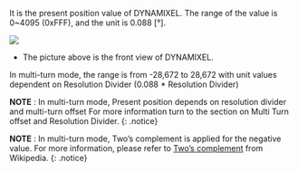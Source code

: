 It is the present position value of DYNAMIXEL.
The range of the value is 0~4095 (0xFFF), and the unit is 0.088 [&deg;].

![](/assets/images/dxl/mx/mx_position.png)  

- The picture above is the front view of DYNAMIXEL.

In multi-turn mode, the range is from -28,672 to 28,672 with unit values dependent on Resolution Divider (0.088 * Resolution Divider)

**NOTE** : In multi-turn mode, Present position depends on resolution divider and multi-turn offset For more information turn to the section on Multi Turn offset and Resolution Divider.
{: .notice}

**NOTE** : In multi-turn mode, Two’s complement is applied for the negative value. For more information, please refer to [Two’s complement](https://en.wikipedia.org/wiki/Two%27s_complement) from Wikipedia.
{: .notice}
